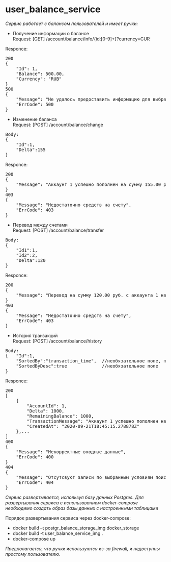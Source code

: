 # user_balance_service

*Сервис работает с балансом пользователей и имеет ручки:*

-   Получение информации о балансе</br>
Request:
[GET] /account/balance/info/{id:[0-9]+}?currency=CUR

Responce:
<pre>
200
{
	"Id": 1,
	"Balance": 500.00,
	"Currency": "RUB"
}
500
{
    "Message": "Не удалось предоставить информацию для выбранного курса валюты",
    "ErrCode": 500
}
</pre>

-   Изменение баланса</br>
Request:
[POST] /account/balance/change
<pre>
Body:
{
    "Id":1,
    "Delta":155
}
</pre>

Responce:
<pre>
200
{
    "Message": "Аккаунт 1 успешно пополнен на сумму 155.00 руб."
}
403
{
    "Message": "Недостаточно средств на счету",
    "ErrCode": 403
}
</pre>

-   Перевод между счетами</br>
Request:
[POST] /account/balance/transfer
<pre>
Body:
{
    "Id1":1,
    "Id2":2,
    "Delta":120
}
</pre>

Responce:
<pre>
200
{
    "Message": "Перевод на сумму 120.00 руб. с аккаунта 1 на аккаунт 2 выполнен успешно."
}
403
{
    "Message": "Недостаточно средств на счету",
    "ErrCode": 403
}
</pre>

-   История транзакций</br>
Request:
[POST] /account/balance/history

<pre>
Body:
{   "Id":1,
    "SortedBy":"transaction_time",  //необязательное поле, параметры: "transaction_time", "transaction_sum"
    "SortedByDesc":true             //необязательное поле
}
</pre>

Responce:
<pre>
200
[
    {
        "AccountId": 1,
        "Delta": 1000,
        "RemainingBalance": 1000,
        "TransactionMessage": "Аккаунт 1 успешно пополнен на сумму 1000.00 руб.",
        "CreatedAt": "2020-09-21T18:45:15.278878Z"
    },...
]
400
{
    "Message": "Некорректные входные данные",
    "ErrCode": 400
}
404
{
    "Message": "Отсутсвуют записи по выбранным условиям поиска",
    "ErrCode": 404
}
</pre>

*Сервис развертывается, используя базу данных Postgres. Для развертывания сервиса с использованием docker-compose необходимо создать образ базы данных с настроенными таблицами*

Порядок развертывания сервиса через docker-compose:
-   docker build –t postgr_balance_storage_img docker_storage
-   docker build -t user_balance_service_img .
-   docker-compose up

*Предполагается, что ручки используются из-за firewall, и недоступны простому пользователю.*
